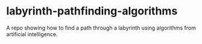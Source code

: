 # labyrinth-pathfinding-algorithms
A repo showing how to find a path through a labyrinth using algorithms from artificial intelligence.
